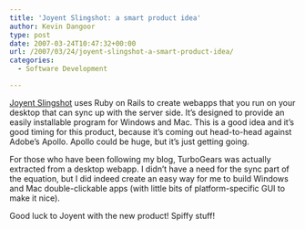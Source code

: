 ```yaml
---
title: 'Joyent Slingshot: a smart product idea'
author: Kevin Dangoor
type: post
date: 2007-03-24T10:47:32+00:00
url: /2007/03/24/joyent-slingshot-a-smart-product-idea/
categories:
  - Software Development

---
```

[Joyent Slingshot][1] uses Ruby on Rails to create webapps that you run on your desktop that can sync up with the server side. It&#8217;s designed to provide an easily installable program for Windows and Mac. This is a good idea and it&#8217;s good timing for this product, because it&#8217;s coming out head-to-head against Adobe&#8217;s Apollo. Apollo could be huge, but it&#8217;s just getting going.

For those who have been following my blog, TurboGears was actually extracted from a desktop webapp. I didn&#8217;t have a need for the sync part of the equation, but I did indeed create an easy way for me to build Windows and Mac double-clickable apps (with little bits of platform-specific GUI to make it nice).

Good luck to Joyent with the new product! Spiffy stuff!

 [1]: http://joyeur.com/2007/03/22/joyent-slingshot